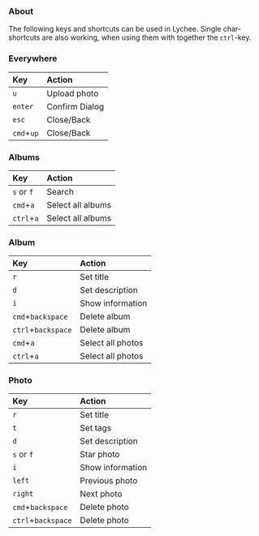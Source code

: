 ### About

The following keys and shortcuts can be used in Lychee. Single char-shortcuts are also working, when using them with together the `ctrl`-key.

### Everywhere
| Key | Action |
|:-----------|:------------|
| `u` | Upload photo |
| `enter` | Confirm Dialog |
| `esc` | Close/Back |
| `cmd`+`up` | Close/Back |

### Albums
| Key | Action |
|:-----------|:------------|
| `s` or `f` | Search |
| `cmd`+`a` | Select all albums |
| `ctrl`+`a` | Select all albums |

### Album
| Key | Action |
|:-----------|:------------|
| `r` | Set title |
| `d` | Set description |
| `i` | Show information |
| `cmd`+`backspace` | Delete album |
| `ctrl`+`backspace` | Delete album |
| `cmd`+`a` | Select all photos |
| `ctrl`+`a` | Select all photos |

### Photo
| Key | Action |
|:-----------|:------------|
| `r` | Set title |
| `t` | Set tags |
| `d` | Set description |
| `s` or `f` | Star photo |
| `i` | Show information |
| `left` | Previous photo |
| `right` | Next photo |
| `cmd`+`backspace` | Delete photo |
| `ctrl`+`backspace` | Delete photo |